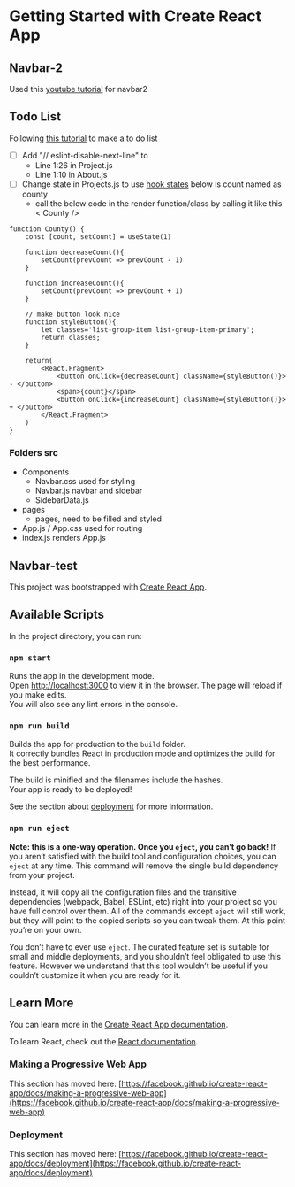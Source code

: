 # Getting Started with Create React App

## Navbar-2
Used this [youtube tutorial](https://www.youtube.com/watch?v=CXa0f4-dWi4&t=125s) for navbar2

## Todo List
Following [this tutorial](https://vegibit.com/create-a-react-element-from-scratch/) to make a to do list

* [ ] Add "// eslint-disable-next-line" to
    * Line 1:26 in Project.js
    * Line 1:10 in About.js
* [ ] Change state in Projects.js to use [hook states](https://reactjs.org/docs/hooks-state.html) below is count named as county
    * call the below code in the render function/class by calling it like this < County />
```
function County() {
    const [count, setCount] = useState(1)

    function decreaseCount(){
        setCount(prevCount => prevCount - 1)
    }

    function increaseCount(){
        setCount(prevCount => prevCount + 1)
    }

    // make button look nice
    function styleButton(){
        let classes='list-group-item list-group-item-primary';
        return classes;
    }

    return(
        <React.Fragment>
            <button onClick={decreaseCount} className={styleButton()}> - </button>
            <span>{count}</span>
            <button onClick={increaseCount} className={styleButton()}> + </button>
        </React.Fragment>
    )
}
```

### Folders src
* Components
    * Navbar.css used for styling
    * Navbar.js navbar and sidebar
    * SidebarData.js 
* pages
    * pages, need to be filled and styled
* App.js / App.css used for routing
* index.js renders App.js

## Navbar-test
This project was bootstrapped with [Create React App](https://github.com/facebook/create-react-app).

## Available Scripts
In the project directory, you can run:

### `npm start`
Runs the app in the development mode.\
Open [http://localhost:3000](http://localhost:3000) to view it in the browser.
The page will reload if you make edits.\
You will also see any lint errors in the console.

### `npm run build`
Builds the app for production to the `build` folder.\
It correctly bundles React in production mode and optimizes the build for the best performance.

The build is minified and the filenames include the hashes.\
Your app is ready to be deployed!

See the section about [deployment](https://facebook.github.io/create-react-app/docs/deployment) for more information.

### `npm run eject`
**Note: this is a one-way operation. Once you `eject`, you can’t go back!**
If you aren’t satisfied with the build tool and configuration choices, you can `eject` at any time. This command will remove the single build dependency from your project.

Instead, it will copy all the configuration files and the transitive dependencies (webpack, Babel, ESLint, etc) right into your project so you have full control over them. All of the commands except `eject` will still work, but they will point to the copied scripts so you can tweak them. At this point you’re on your own.

You don’t have to ever use `eject`. The curated feature set is suitable for small and middle deployments, and you shouldn’t feel obligated to use this feature. However we understand that this tool wouldn’t be useful if you couldn’t customize it when you are ready for it.

## Learn More
You can learn more in the [Create React App documentation](https://facebook.github.io/create-react-app/docs/getting-started).

To learn React, check out the [React documentation](https://reactjs.org/).

### Making a Progressive Web App
This section has moved here: [https://facebook.github.io/create-react-app/docs/making-a-progressive-web-app](https://facebook.github.io/create-react-app/docs/making-a-progressive-web-app)

### Deployment
This section has moved here: [https://facebook.github.io/create-react-app/docs/deployment](https://facebook.github.io/create-react-app/docs/deployment)
